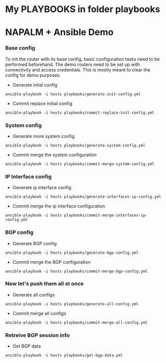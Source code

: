 # My PLAYBOOKS in folder playbooks
# NAPALM + Ansible Demo

### Base config

To init the router with its base config, basic configuration tasks need to be performed beforehand. The demo routers need to be set up with connectivity and access credentials. This is mostly meant to clear the config for demo purposes.

* Generate intial config
```
ansible-playbook -i hosts playbooks/generate-init-config.yml
```

* Commit replace initial config
```
ansible-playbook -i hosts playbooks/commit-replace-init-config.yml
```

### System config

* Generate more system config
```
ansible-playbook -i hosts playbooks/generate-system-config.yml
```

* Commit merge the system configuration
```
ansible-playbook -i hosts playbooks/commit-merge-system-config.yml
```

### IP Interface config

* Generate ip interface config
```
ansible-playbook -i hosts playbooks/generate-interfaces-ip-config.yml
```

* Commit merge the ip interface configuration
```
ansible-playbook -i hosts playbooks/commit-merge-interfaces-ip-config.yml
```

### BGP config

* Generate BGP config
```
ansible-playbook -i hosts playbooks/generate-bgp-config.yml
```

* Commit merge the BGP configuration
```
ansible-playbook -i hosts playbooks/commit-merge-bgp-config.yml
```

### Now let's push them all at once

* Generate all configs
```
ansible-playbook -i hosts playbooks/generate-all-config.yml
```

* Commit merge all configs
```
ansible-playbook -i hosts playbooks/commit-merge-all-config.yml
```


### Retreive BGP session info

* Get BGP data
```
ansible-playbook -i hosts playbooks/get-bgp-data.yml
```

